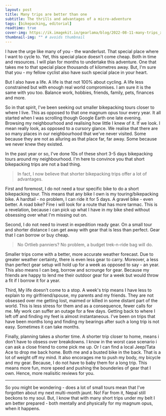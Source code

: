```yaml
---
layout: post
title: Many trips are better than one
subtitle: The thrills and advantages of a micro-adventure
tags: [bikepacking, editorial]
readtime: true
cover-img: https://ik.imagekit.io/gearlama/blog/2022-08-11-many-trips_xyYWMN8id.jpg?updatedAt=1693980345459
thumbnail-img: "" # avoids thumbnail
---
```

I have the urge like many of you - the wanderlust. That special place where I want to cycle to. Yet, this special place doesn't come cheap. Both in time and resources. I will plan for months to undertake this adventure. One that takes me to that special place thousands of kilometres away. But, I'm sure that you - my fellow cyclist also have such special place in your heart.

But I also have a life. A life is that not 100% about cycling. A life less constrained but with enough real world compromises. I am sure it is the same with you too. Balance work, hobbies, friends, family, pets, finances and more.

So in that spirit, I've been seeking out smaller bikepacking tours closer to where I live. This as opposed to that one magnum opus tour every year. 
It all started when I was scrolling though Google Earth one late evening. Browsing my neighbourhood and realising how little I knew of it. If we look. I mean really look, as opposed to a cursory glance. We realise that there are so many places in our neighbourhood that we've never visited. Some because they are not as alluring as that place far, far away. Some because we never knew they existed. 

In the past year or so, I've done 10s of these short 3-5 days bikepacking tours around my neighbourhood. I'm here to convince you that short bikepacking trips are not a bad thing. 

> In fact, I now believe that shorter bikepacking trips offer a lot of advantages. 

First and foremost, I do not need a tour specific bike to do a short bikepacking tour. This means that any bike I own is my touring/bikepacking bike. A hardtail - no problem, I can ride it for 5 days. A gravel bike - even better. A road bike? Fine i will look for a route that has more tarmac. This is a revelation, because i can pick up what I have in my bike shed without obsessing over what I'm missing out on.

Second, I do not need to invest in expedition ready gear. On a small tour and shorter distance I can get away with gear that is less than perfect. Gear that I can borrow or buy cheap. 

> No Ortlieb panniers? No problem, a budget trek-n-ride bag will do. 

Smaller trips come with a better, more accurate weather forecast. Due to greater weather certainty, there is even less gear to carry. Moreover, a less than perfect gear setup will hold up for a week as opposed to say - an year. This also means I can beg, borrow and scrounge for gear. Because my friends are happy to lend me their outdoor gear for a week but would throw a fit if I borrow it for a year.

Third, My life doesn’t come to a stop. A week's trip means I have less to explain to my girlfriend/spouse, my parents and my friends. They are not obsessed over me getting lost, maimed or killed in some distant part of the world. This is less stress for them and as a consequence, fewer calls for me. My work can suffer an outage for a few days. Getting back to where I left off and finding my feet is almost instantaneous. I've been on trips that have been months long and finding my bearings after such a long trip is not easy. Sometimes it can take months.

Finally, planning takes a shorter time. A shorter trip closer to home, means i don’t have to obsess over breakdowns. I know in the worst case scenario i can ask a close friend to come pick me up. Or I can find a local Jeep/Tata Ace to drop me back home. Both me and a busted bike in the back. That is a lot of weight off my mind. It also encorages me to push my body, my bicycle and my gear. Because, I do not have to baby them for a long trip. This means more fun, more speed and pushing the bounderies of gear that I own. Hence, more realisitic reviews for you.

---- 

So you might be wondering - does a lot of small tours mean that I've forgotten about my next multi-month jaunt. No! Far from it, Nepal still beckons to my soul. But, I know that with many short trips under my belt I am better prepared - both mentally and physically for my magnum opus, when it happens.